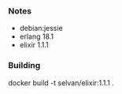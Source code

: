 ### Notes
- debian:jessie
- erlang 18.1
- elixir 1.1.1

### Building
docker build -t selvan/elixir:1.1.1 .

